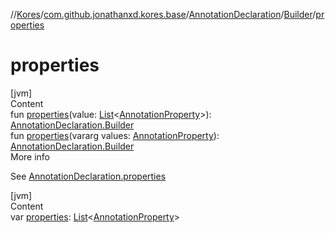 //[Kores](../../../index.md)/[com.github.jonathanxd.kores.base](../../index.md)/[AnnotationDeclaration](../index.md)/[Builder](index.md)/[properties](properties.md)



# properties  
[jvm]  
Content  
fun [properties](properties.md)(value: [List](https://kotlinlang.org/api/latest/jvm/stdlib/kotlin.collections/-list/index.html)<[AnnotationProperty](../../-annotation-property/index.md)>): [AnnotationDeclaration.Builder](index.md)  
fun [properties](properties.md)(vararg values: [AnnotationProperty](../../-annotation-property/index.md)): [AnnotationDeclaration.Builder](index.md)  
More info  


See [AnnotationDeclaration.properties](../properties.md)

  


[jvm]  
Content  
var [properties](properties.md): [List](https://kotlinlang.org/api/latest/jvm/stdlib/kotlin.collections/-list/index.html)<[AnnotationProperty](../../-annotation-property/index.md)>  



